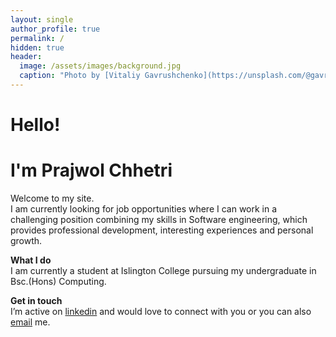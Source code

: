 ```yaml
---
layout: single
author_profile: true
permalink: /
hidden: true
header:
  image: /assets/images/background.jpg
  caption: "Photo by [Vitaliy Gavrushchenko](https://unsplash.com/@gavrushchenko) on [Unsplash](https://unsplash.com)"  
---
```



# Hello!
# I'm Prajwol Chhetri

Welcome to my site.  
I am currently looking for job opportunities where I can work in a challenging position combining my skills in Software engineering, which provides professional development, interesting experiences and personal growth.   

**What I do**  
I am currently a student at Islington College pursuing my undergraduate in Bsc.(Hons) Computing.  

**Get in touch**  
I’m active on [linkedin](https://www.linkedin.com/in/prajwol-chhetri-4215b0184) and would love to connect with you or you can also [email](mailto:prajwolc391@gmail.com) me.